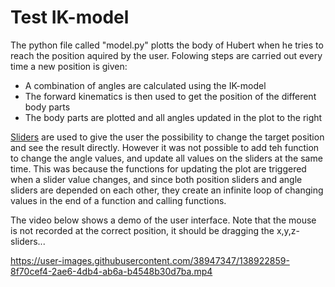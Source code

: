 # Test IK-model
The python file called "model.py" plotts the body of Hubert when he tries to reach the position aquired by the user. Folowing steps are carried out every time a new position is given:
* A combination of angles are calculated using the IK-model
* The forward kinematics is then used to get the position of the different body parts
* The body parts are plotted and all angles updated in the plot to the right

[Sliders](https://matplotlib.org/stable/gallery/widgets/slider_demo.html) are used to give the user the possibility to change the target position and see the result directly. However it was not possible to add teh function to change the angle values, and update all values on the sliders at the same time. This was because the functions for updating the plot are triggered when a slider value changes, and since both position sliders and angle sliders are depended on each other, they create an infinite loop of changing values in the end of a function and calling functions. 

The video below shows a demo of the user interface. Note that the mouse is not recorded at the correct position, it should be dragging the x,y,z-sliders...

https://user-images.githubusercontent.com/38947347/138922859-8f70cef4-2ae6-4db4-ab6a-b4548b30d7ba.mp4
